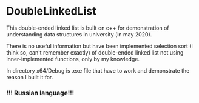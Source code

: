# DoubleLinkedList

This double-ended linked list is built on c++ for demonstration of understanding data structures in university (in may 2020).

There is no useful information but have been implemented selection sort (I think so, can't remember exactly) of double-ended linked list not using 
inner-implemented functions, only by my knowledge.

In directory x64/Debug is .exe file that have to work and demonstrate the reason I built it for. 
### **!!! Russian language!!!**
